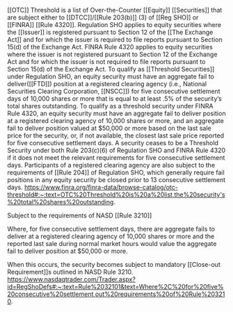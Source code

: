 [[OTC]] Threshold is a list of Over-the-Counter [[Equity]] [[Securities]] that are subject either to [[DTCC]]/[[Rule 203(b)]] (3) of [[Reg SHO]] or [[FINRA]] [[Rule 4320]]. Regulation SHO applies to equity securities where the [[Issuer]] is registered pursuant to Section 12 of the [[The Exchange Act]] and for which the issuer is required to file reports pursuant to Section 15(d) of the Exchange Act. FINRA Rule 4320 applies to equity securities where the issuer is not registered pursuant to Section 12 of the Exchange Act and for which the issuer is not required to file reports pursuant to Section 15(d) of the Exchange Act. To qualify as [[Threshold Securities]] under Regulation SHO, an equity security must have an aggregate fail to deliver([[FTD]]) position at a registered clearing agency (i.e., National Securities Clearing Corporation, [[NSCC]]) for five consecutive settlement days of 10,000 shares or more that is equal to at least .5% of the security’s total shares outstanding. To qualify as a threshold security under FINRA Rule 4320, an equity security must have an aggregate fail to deliver position at a registered clearing agency of 10,000 shares or more, and an aggregate fail to deliver position valued at $50,000 or more based on the last sale price for the security, or, if not available, the closest last sale price reported for five consecutive settlement days. A security ceases to be a Threshold Security under both Rule 203(c)(6) of Regulation SHO and FINRA Rule 4320 if it does not meet the relevant requirements for five consecutive settlement days. Participants of a registered clearing agency are also subject to the requirements of [[Rule 204]] of Regulation SHO, which generally require fail positions in any equity security be closed prior to 13 consecutive settlement days.
https://www.finra.org/finra-data/browse-catalog/otc-threshold#:~:text=OTC%20Threshold%20is%20a%20list,the%20security's%20total%20shares%20outstanding.

Subject to the requirements of NASD [[Rule 3210]]

Where, for five consecutive settlement days, there are aggregate fails to deliver at a registered clearing agency of 10,000 shares or more and the reported last sale during normal market hours would value the aggregate fail to deliver position at $50,000 or more.

When this occurs, the security becomes subject to mandatory [[Close-out Requirement]]s outlined in NASD Rule 3210.
https://www.nasdaqtrader.com/Trader.aspx?id=RegShoDefs#:~:text=Rule%2032101&text=Where%2C%20for%20five%20consecutive%20settlement,out%20requirements%20of%20Rule%203210.
